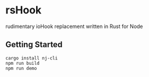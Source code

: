 # rsHook
rudimentary ioHook replacement written in Rust for Node

## Getting Started
    cargo install nj-cli
    npm run build
    npm run demo
